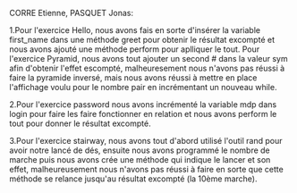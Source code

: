 CORRE Etienne, PASQUET Jonas: 

1.Pour l'exercice Hello, nous avons fais en sorte d'insérer la variable first_name dans une méthode greet pour obtenir le résultat excompté et nous avons ajouté une méthode perform pour aplliquer le tout.
Pour l'exercice Pyramid, nous avons tout ajouter un second # dans la valeur sym afin d'obtenir l'effet escompté, malheuresement nous n'avons pas réussi à faire la pyramide inversé, mais nous avons réussi à mettre en place l'affichage voulu pour le nombre pair en incrémentant un nouveau while.

2.Pour l'exercice password nous avons incrémenté la variable mdp dans login pour faire les faire fonctionner en relation et nous avons perform le tout pour donner le résultat excompté.

3.Pour l'exercice stairway, nous avons tout d'abord utilisé l'outil rand pour avoir notre lancé de dés, ensuite nous avons programmé le nombre de marche puis nous avons crée une méthode qui indique le lancer et son effet, malheureusement nous n'avons pas réussi à faire en sorte que cette méthode se relance jusqu'au résultat excompté (la 10ème marche).